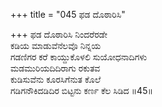 +++
title = "045 ಫಡ ದೊಠಾರಿಸಿ"

+++
ಫಡ ದೊಠಾರಿಸಿ ನಿಂದರೆರಡೇ  
ಕಡಿಯ ಮಾಡುವೆನೆಲವೊ ನಿನ್ನಯ  
ಗಡಣಿಗರ ಕರೆ ಕಾಯ್ದುಕೊಳಲಿ ಸುಯೋಧನಾದಿಗಳು  
ಮಡಮುರಿಯದಿದಿರಾಗು ರಕುತವ  
ಕುಡಿಸುವೆನು ಕೂರಸಿಗೆನುತ ಕೊಲೆ  
ಗಡಿಗನೌಕಿದಡಿದಿರ ಬಿಟ್ಟನು ಕರ್ಣ ಕೆಲ ಸಿಡಿದ    ॥45॥